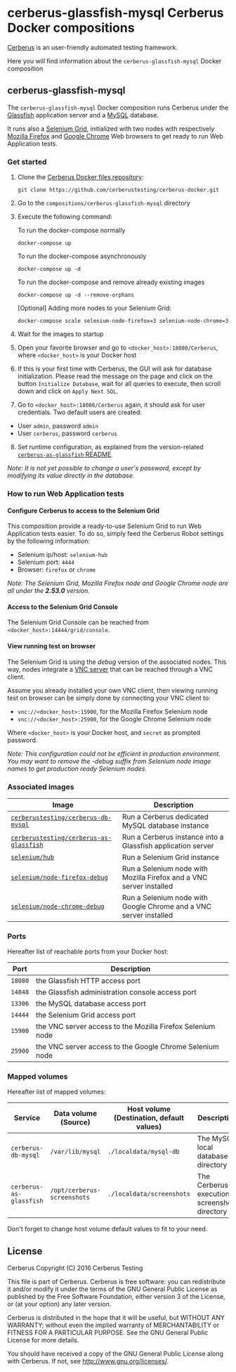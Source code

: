 # cerberus-glassfish-mysql Cerberus Docker compositions

[Cerberus](http://www.cerberus-testing.org/) is an user-friendly automated testing framework.

Here you will find information about the `cerberus-glassfish-mysql` Docker composition

## cerberus-glassfish-mysql

The `cerberus-glassfish-mysql` Docker composition runs Cerberus under the [Glassfish](https://glassfish.java.net/) application server and a [MySQL](https://www.mysql.com/) database.

It runs also a [Selenium Grid](http://www.seleniumhq.org/docs/07_selenium_grid.jsp), initialized with two nodes with respectively [Mozilla Firefox](https://www.mozilla.org/en-US/firefox/products/) and [Google Chrome](https://www.google.com/chrome/browser/index.html) Web browsers to get ready to run Web Application tests.

### Get started

 1. Clone the [Cerberus Docker files repository](https://github.com/cerberustesting/cerberus-docker):

    `git clone https://github.com/cerberustesting/cerberus-docker.git`

 2. Go to the `compositions/cerberus-glassfish-mysql` directory

 3. Execute the following command:

	To run the docker-compose normally
	
    `docker-compose up`
	
	To run the docker-compose asynchronously
	
	`docker-compose up -d`
	
	To run the docker-compose and remove already existing images
	
	`docker-compose up -d --remove-orphans`
	
	[Optional] Adding more nodes to your Selenium Grid:

	`docker-compose scale selenium-node-firefox=3 selenium-node-chrome=3`

 4. Wait for the images to startup

 5. Open your favorite browser and go to `<docker_host>:18080/Cerberus`, where `<docker_host>` is your Docker host

 6. If this is your first time with Cerberus, the GUI will ask for database initialization. Please read the message on the page and click on the button `Initialize Database`, wait for all queries to execute, then scroll down and click on `Apply Next SQL`.

 7. Go to `<docker_host>:18080/Cerberus` again, it should ask for user credentials. Two default users are created:

   * User `admin`, password `admin`
   * User `cerberus`, password `cerberus`
   
 8. Set runtime configuration, as explained from the version-related [`cerberus-as-glassfish` README](https://github.com/cerberustesting/cerberus-docker/tree/master/images/cerberus-as-glassfish/README.md).

_Note: It is not yet possible to change a user's password, except by modifying its value directly in the database._

### How to run Web Application tests

#### Configure Cerberus to access to the Selenium Grid

This composition provide a ready-to-use Selenium Grid to run Web Application tests easier. To do so, simply feed the Cerberus Robot settings by the following information:

- Selenium ip/host: `selenium-hub`
- Selenium port: `4444`
- Browser: `firefox` or `chrome`

_Note: The Selenium Grid, Mozilla Firefox node and Google Chrome node are all under the **2.53.0** version._

#### Access to the Selenium Grid Console

The Selenium Grid Console can be reached from `<docker_host>:14444/grid/console`.

#### View running test on browser

The Selenium Grid is using the _debug_ version of the associated nodes.
This way, nodes integrate a [VNC server](https://fr.wikipedia.org/wiki/Virtual_Network_Computing) that can be reached through a VNC client.

Assume you already installed your own VNC client, then viewing running test on browser can be simply done by connecting your VNC client to:

- `vnc://<docker_host>:15900`, for the Mozilla Firefox Selenium node 
- `vnc://<docker_host>:25900`, for the Google Chrome Selenium node
    
Where `<docker_host>` is your Docker host, and `secret` as prompted password.

_Note: This configuration could not be efficient in production environment. You may want to remove the -debug suffix from Selenium node image names to get production ready Selenium nodes._

### Associated images

Image                                                                                                           | Description
----------------------------------------------------------------------------------------------------------------|-------------------------------------------------------------------------------------------------------------------------------
[`cerberustesting/cerberus-db-mysql`](https://hub.docker.com/r/cerberustesting/cerberus-db-mysql/)              | Run a Cerberus dedicated MySQL database instance
[`cerberustesting/cerberus-as-glassfish`](https://hub.docker.com/r/cerberustesting/cerberus-as-glassfish/)      | Run a Cerberus instance into a Glassfish application server
[`selenium/hub`](https://hub.docker.com/r/selenium/hub/)                                                        | Run a Selenium Grid instance
[`selenium/node-firefox-debug`](https://hub.docker.com/r/selenium/node-firefox-debug/)                          | Run a Selenium node with Mozilla Firefox and a VNC server installed
[`selenium/node-chrome-debug`](https://hub.docker.com/r/selenium/node-chrome-debug/)                            | Run a Selenium node with Google Chrome and a VNC server installed

### Ports

Hereafter list of reachable ports from your Docker host:

Port             | Description
-----------------|---------------------------------------------------------------------------------
`18080`          | the Glassfish HTTP access port
`14848`          | the Glassfish administration console access port
`13306`          | the MySQL database access port
`14444`          | the Selenium Grid access port
`15900`          | the VNC server access to the Mozilla Firefox Selenium node
`25900`          | the VNC server access to the Google Chrome Selenium node

### Mapped volumes

Hereafter list of mapped volumes:

Service                 | Data volume (Source)        | Host volume (Destination, default values)   | Description
------------------------|-----------------------------|---------------------------------------------| ---------------------
`cerberus-db-mysql`     | `/var/lib/mysql`            | `./localdata/mysql-db`                      | The MySQL local database directory
`cerberus-as-glassfish` | `/opt/cerberus-screenshots` | `./localdata/screenshots`                   | The Cerberus execution screenshots directory

Don't forget to change host volume default values to fit to your need.

## License

Cerberus Copyright (C) 2016 Cerberus Testing

This file is part of Cerberus.
Cerberus is free software: you can redistribute it and/or modify
it under the terms of the GNU General Public License as published by
the Free Software Foundation, either version 3 of the License, or
(at your option) any later version.

Cerberus is distributed in the hope that it will be useful,
but WITHOUT ANY WARRANTY; without even the implied warranty of
MERCHANTABILITY or FITNESS FOR A PARTICULAR PURPOSE.  See the
GNU General Public License for more details.

You should have received a copy of the GNU General Public License
along with Cerberus.  If not, see <http://www.gnu.org/licenses/>.
